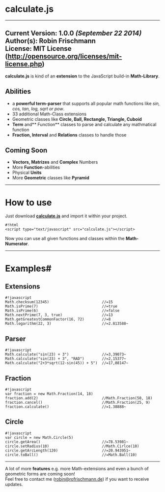 # calculate.js #
----------------------------------- 
**Current Version**: 1.0.0 *(September 22 2014)*   
**Author(s)**: Robin Frischmann   
**License**: MIT License (http://opensource.org/licenses/mit-license.php)
-----------------------------------
    
**calculate.js** is kind of an **extension** to the JavaScript build-in **Math-Library**.   

## Abilities ##
* a **powerful term-parser** that supports all popular math functions like *sin, cos, tan, log, sqrt or pow*.
* 33 additional Math-Class extensions
* Geometric classes like **Circle, Ball, Rectangle, Triangle, Cuboid**
* **Term** and** Function** classes to parse and calculate any mathmatical function
* **Fraction, Interval** and **Relations** classes to handle those

## Coming Soon ##
* **Vectors, Matrizes** and **Complex** Numbers
* More **Function**-abilities
* Physical **Units**
* More **Geometric** classes like **Pyramid**

-----------------------------------
# **How to use** #


Just download **[calculate.js](https://bitbucket.org/unverschaemt/calculateme.js/downloads/calculateMe%5Bversion1.0.0-22.09.2014%5D.zip)** and import it within your project.    
```
#!html
<script type="text/javascript" src="calculate.js"></script>

```    
    
    
Now you can use all given functions and classes within the **Math-Numerator**.     

-----------------------------------------------------------

# **Examples**#
     
## Extensions ##
```
#!javascript 
Math.checksum(12345)                        //=15
Math.isPrime(7)                             //=true
Math.isPrime(6)                             //=false
Math.nextPrime(7, 3, true)                  //=13
Math.getGreatestCommonFactor(16, 72)        //=8
Math.logarithm(22, 3)                       //=2.813588~
```  


## Parser ##
```
#!javascript 
Math.calculate("sin(23) + 3")               //=3,39073~
Math.calculate("sin(23) + 3", "RAD")        //=2,15377~
Math.calculate("2+3*sqrt(12-sin(45)) + 5")  //=17,08147~
```  

## Fraction ##
```
#!javascript 
var fraction = new Math.Fraction(14, 18)               
fraction.add(2)                             //Math.Fraction(50, 18)
fraction.cancel()                           //Math.Fraction(25, 9)
fraction.calculate()                        //=1.38888~
```  

## Circle ##
```
#!javascript 
var circle = new Math.Circle(5)               
circle.getArea()                            //=78.53981~
circle.setRadius(10)                        //Math.Cirlce(10)
circle.getArcLength(120)                    //=20.943951~
circle.toBall()                             //=Math.Ball(10)
```       

--------------------------------------

A lot of more **features** e.g. more Math-extensions and even a bunch of geometric forms are coming soon!   
Feel free to contact me ([robin@rofrischmann.de](mailto:robin@rofrischmann.de)) if you want to receive updates.